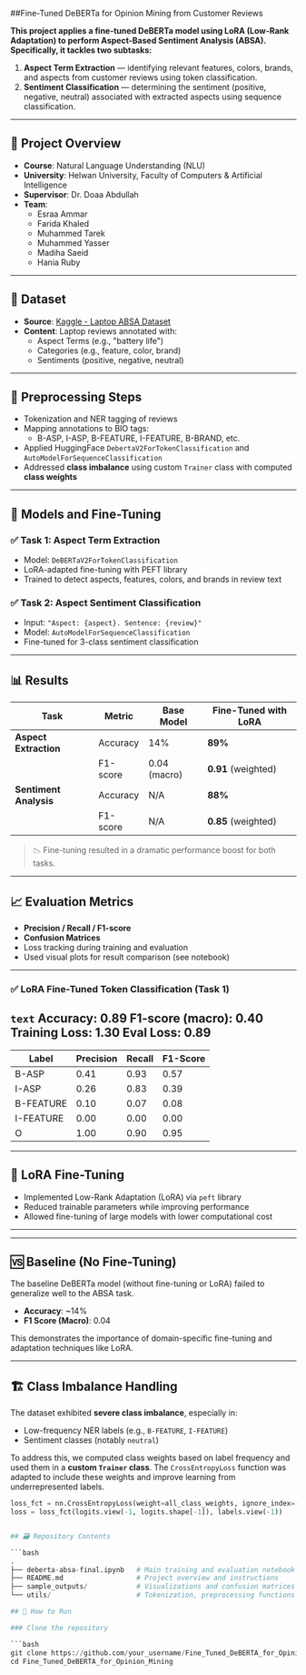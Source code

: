 ##Fine-Tuned DeBERTa for Opinion Mining from Customer Reviews

**This project applies a fine-tuned DeBERTa model using LoRA (Low-Rank Adaptation) to perform **Aspect-Based Sentiment Analysis (ABSA)**. Specifically, it tackles two subtasks:**

1. **Aspect Term Extraction** — identifying relevant features, colors, brands, and aspects from customer reviews using token classification.
2. **Sentiment Classification** — determining the sentiment (positive, negative, neutral) associated with extracted aspects using sequence classification.

---

## 📌 Project Overview

- **Course**: Natural Language Understanding (NLU)
- **University**: Helwan University, Faculty of Computers & Artificial Intelligence
- **Supervisor**: Dr. Doaa Abdullah
- **Team**:
  - Esraa Ammar
  - Farida Khaled
  - Muhammed Tarek
  - Muhammed Yasser
  - Madiha Saeid
  - Hania Ruby

---

## 📂 Dataset

- **Source**: [Kaggle - Laptop ABSA Dataset](https://www.kaggle.com/datasets/benkabongo/laptop-absa)
- **Content**: Laptop reviews annotated with:
  - Aspect Terms (e.g., "battery life")
  - Categories (e.g., feature, color, brand)
  - Sentiments (positive, negative, neutral)

---

## 🔧 Preprocessing Steps

- Tokenization and NER tagging of reviews
- Mapping annotations to BIO tags:
  - B-ASP, I-ASP, B-FEATURE, I-FEATURE, B-BRAND, etc.
- Applied HuggingFace `DebertaV2ForTokenClassification` and `AutoModelForSequenceClassification`
- Addressed **class imbalance** using custom `Trainer` class with computed **class weights**

---

## 🧪 Models and Fine-Tuning

### ✅ Task 1: Aspect Term Extraction

- Model: `DeBERTaV2ForTokenClassification`
- LoRA-adapted fine-tuning with PEFT library
- Trained to detect aspects, features, colors, and brands in review text

### ✅ Task 2: Aspect Sentiment Classification

- Input: `"Aspect: {aspect}. Sentence: {review}"`
- Model: `AutoModelForSequenceClassification`
- Fine-tuned for 3-class sentiment classification

---

## 📊 Results

| Task | Metric | Base Model | Fine-Tuned with LoRA |
|------|--------|------------|-----------------------|
| **Aspect Extraction** | Accuracy | 14% | **89%** |
| | F1-score | 0.04 (macro) | **0.91** (weighted) |
| **Sentiment Analysis** | Accuracy | N/A | **88%** |
| | F1-score | N/A | **0.85** (weighted) |

> 📉 Fine-tuning resulted in a dramatic performance boost for both tasks.

---

## 📈 Evaluation Metrics

- **Precision / Recall / F1-score**
- **Confusion Matrices**
- Loss tracking during training and evaluation
- Used visual plots for result comparison (see notebook)

---
### ✅ LoRA Fine-Tuned Token Classification (Task 1)

```text```
Accuracy: 0.89
F1-score (macro): 0.40
Training Loss: 1.30
Eval Loss: 0.89 
---
| Label     | Precision | Recall | F1-Score |
| --------- | --------- | ------ | -------- |
| B-ASP     | 0.41      | 0.93   | 0.57     |
| I-ASP     | 0.26      | 0.83   | 0.39     |
| B-FEATURE | 0.10      | 0.07   | 0.08     |
| I-FEATURE | 0.00      | 0.00   | 0.00     |
| O         | 1.00      | 0.90   | 0.95     |

---

## 🧠 LoRA Fine-Tuning

- Implemented Low-Rank Adaptation (LoRA) via `peft` library
- Reduced trainable parameters while improving performance
- Allowed fine-tuning of large models with lower computational cost

---
---

## 🆚 Baseline (No Fine-Tuning)

The baseline DeBERTa model (without fine-tuning or LoRA) failed to generalize well to the ABSA task.

- **Accuracy**: ~14%
- **F1 Score (Macro)**: 0.04

This demonstrates the importance of domain-specific fine-tuning and adaptation techniques like LoRA.

---

## 🏗️ Class Imbalance Handling

The dataset exhibited **severe class imbalance**, especially in:

- Low-frequency NER labels (e.g., `B-FEATURE`, `I-FEATURE`)
- Sentiment classes (notably `neutral`)

To address this, we computed class weights based on label frequency and used them in a **custom `Trainer` class**. The `CrossEntropyLoss` function was adapted to include these weights and improve learning from underrepresented labels.

```python
loss_fct = nn.CrossEntropyLoss(weight=all_class_weights, ignore_index=-100)
loss = loss_fct(logits.view(-1, logits.shape[-1]), labels.view(-1))


## 🗃️ Repository Contents

```bash
.
├── deberta-absa-final.ipynb   # Main training and evaluation notebook
├── README.md                  # Project overview and instructions
├── sample_outputs/            # Visualizations and confusion matrices
└── utils/                     # Tokenization, preprocessing functions

## 🔧 How to Run

### Clone the repository

```bash
git clone https://github.com/your_username/Fine_Tuned_DeBERTA_for_Opinion_Mining.git
cd Fine_Tuned_DeBERTA_for_Opinion_Mining



